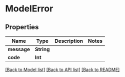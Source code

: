 # ModelError

## Properties
Name | Type | Description | Notes
------------ | ------------- | ------------- | -------------
**message** | **String** |  | 
**code** | **Int** |  | 

[[Back to Model list]](../README.md#documentation-for-models) [[Back to API list]](../README.md#documentation-for-api-endpoints) [[Back to README]](../README.md)


